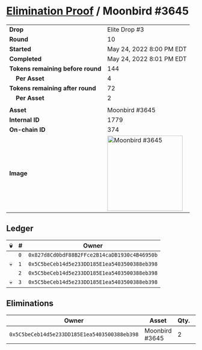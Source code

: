 # [Elimination Proof](./readme.md) / Moonbird #3645

|||
|---|---|
| **Drop** | Elite Drop #3 |
| **Round** | 10 |
| **Started** | May 24, 2022 8:00 PM EDT |
| **Completed** | May 24, 2022 8:01 PM EDT |
| **Tokens remaining before round** | 144 |
| **&nbsp;&nbsp;&nbsp;&nbsp;Per Asset** | 4 |
| **Tokens remaining after round** | 72 |
| **&nbsp;&nbsp;&nbsp;&nbsp;Per Asset** | 2 |
| | |
| **Asset** | Moonbird #3645 |
| **Internal ID** | 1779 |
| **On-chain ID** | 374 |
| **Image** | <img src="https://tcdn.blokpax.com/9648a5d9-181e-4a18-b5da-374de087ba1e/2c8228c4ca44f568ff81c1372ca35136dce6515b36cc5f91f04038b7f5c8f26f.png" height="200" alt="Moonbird #3645" /> |

## Ledger

| 💀 | # | Owner |
| --- | --- | --- |
|  | `0` | `0x827d8Cd0bdF88B2FFce2B14caDB1930c4B46950b` |
| 💀 | `1` | `0x5C5beCeb14d5e233DD185E1ea5403500388eb398` |
|  | `2` | `0x5C5beCeb14d5e233DD185E1ea5403500388eb398` |
| 💀 | `3` | `0x5C5beCeb14d5e233DD185E1ea5403500388eb398` |


## Eliminations

| Owner | Asset | Qty. | Transaction |
| --- | --- | --- | --- |
| `0x5C5beCeb14d5e233DD185E1ea5403500388eb398` | Moonbird #3645 | 2 | [Polygonscan](https://polygonscan.com/tx/0xfa75025be9dce33c092ffdeb144e24462dc518e6ca9eea7ad282f8e0d5f0cbec) |
